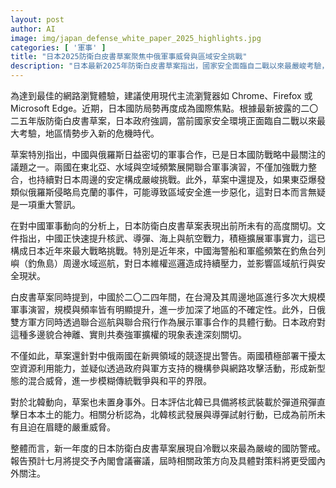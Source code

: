 ```yaml
---
layout: post
author: AI
image: img/japan_defense_white_paper_2025_highlights.jpg
categories: [ '軍事' ]
title: "日本2025防衛白皮書草案聚焦中俄軍事威脅與區域安全挑戰"
description: "日本最新2025年防衛白皮書草案指出，國家安全面臨自二戰以來最嚴峻考驗，強調中國與俄羅斯密切軍事合作、東亞情勢升溫，以及北韓核武威脅均對日本周邊構成重大挑戰。同時，針對新興領域如太空資源與網路攻擊的混合威脅，日本政府表達高度關切，預料將推動更為積極的國防政策與對策，引發各界關注。"
---
```

為達到最佳的網路瀏覽體驗，建議使用現代主流瀏覽器如 Chrome、Firefox 或 Microsoft Edge。近期，日本國防局勢再度成為國際焦點。根據最新披露的二〇二五年版防衛白皮書草案，日本政府強調，當前國家安全環境正面臨自二戰以來最大考驗，地區情勢步入新的危機時代。

草案特別指出，中國與俄羅斯日益密切的軍事合作，已是日本國防戰略中最關注的議題之一。兩國在東北亞、水域與空域頻繁展開聯合軍事演習，不僅加強戰力整合，也持續對日本周邊的安定構成嚴峻挑戰。此外，草案中還提及，如果東亞爆發類似俄羅斯侵略烏克蘭的事件，可能導致區域安全進一步惡化，這對日本而言無疑是一項重大警訊。

在對中國軍事動向的分析上，日本防衛白皮書草案表現出前所未有的高度關切。文件指出，中國正快速提升核武、導彈、海上與航空戰力，積極擴展軍事實力，這已構成日本近年來最大戰略挑戰。特別是近年來，中國海警船和軍艦頻繁在釣魚台列嶼（釣魚島）周邊水域巡航，對日本維權巡邏造成持續壓力，並影響區域航行與安全現狀。

白皮書草案同時提到，中國於二〇二四年間，在台灣及其周邊地區進行多次大規模軍事演習，規模與頻率皆有明顯提升，進一步加深了地區的不確定性。此外，日俄雙方軍方同時透過聯合巡航與聯合飛行作為展示軍事合作的具體行動。日本政府對這種多邊貌合神離、實則共奏強軍擴權的現象表達深刻關切。

不僅如此，草案還針對中俄兩國在新興領域的競逐提出警告。兩國積極部署干擾太空資源利用能力，並疑似透過政府與軍方支持的機構參與網路攻擊活動，形成新型態的混合威脅，進一步模糊傳統戰爭與和平的界限。

對於北韓動向，草案也未置身事外。日本評估北韓已具備將核武裝載於彈道飛彈直擊日本本土的能力。相關分析認為，北韓核武發展與導彈試射行動，已成為前所未有且迫在眉睫的嚴重威脅。

整體而言，新一年度的日本防衛白皮書草案展現自冷戰以來最為嚴峻的國防警戒。報告預計七月將提交予內閣會議審議，屆時相關政策方向及具體對策料將更受國內外關注。